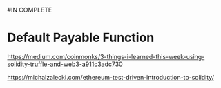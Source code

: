 #IN COMPLETE

# Default Payable Function

https://medium.com/coinmonks/3-things-i-learned-this-week-using-solidity-truffle-and-web3-a911c3adc730

https://michalzalecki.com/ethereum-test-driven-introduction-to-solidity/